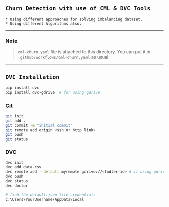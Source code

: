 ## `Churn Detection with use of CML & DVC Tools `
    * Using different approaches for solving imbalancing dataset.
    * Using different Algorithms also.
-------------------
### Note
> `cml-churn.yaml` file is attached to this directory. You can put it in `.github/workflows/cml-churn.yaml` as usual.

-----------------------------------------------------------------
## `DVC Installation`
``` bash
pip install dvc
pip install dvc-gdrive  # for using gdrive
```

### Git
``` bash
git init
git add .
git commit -m "initial commit"
git remote add origin <ssh or http link>
git push
git status
```

### DVC
``` bash
dvc init
dvc add data.csv
dvc remote add --default myremote gdrive://<fodler-id> # if using gdrive
dvc push
dvc status
dvc doctor
```


``` bash
# find the default.json file credentials
C:\Users\YourUsername\AppData\Local
```
